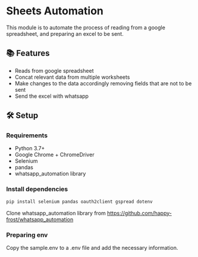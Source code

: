 # Sheets Automation

This module is to automate the process of reading from a google spreadsheet, and preparing an excel to be sent.

## 📚 Features

- Reads from google spreadsheet
- Concat relevant data from multiple worksheets
- Make changes to the data accordingly removing fields that are not to be sent
- Send the excel with whatsapp

## 🛠️ Setup
### Requirements
- Python 3.7+
- Google Chrome + ChromeDriver
- Selenium
- pandas
- whatsapp_automation library

### Install dependencies
```bash
pip install selenium pandas oauth2client gspread dotenv
```
Clone whatsapp_automation library from https://github.com/happy-frost/whatsapp_automation

### Preparing env
Copy the sample.env to a .env file and add the necessary information.


